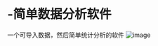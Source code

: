 # -简单数据分析软件

一个可导入数据，然后简单统计分析的软件
![image](https://raw.githubusercontent.com/wiki/nejinn/simple_stats/1.jpg)
